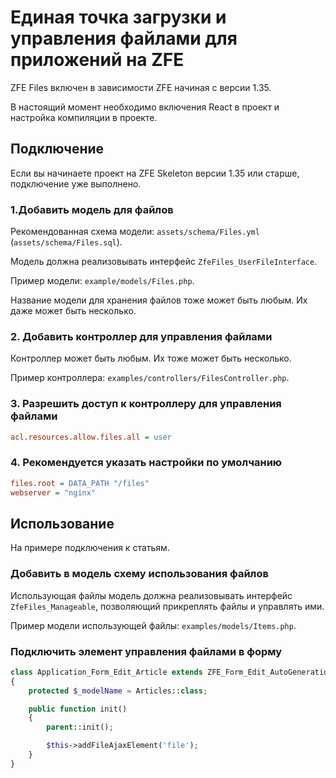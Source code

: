 # Единая точка загрузки и управления файлами для приложений на ZFE

ZFE Files включен в зависимости ZFE начиная с версии 1.35.

В настоящий момент необходимо включения React в проект и настройка компиляции в проекте.

## Подключение

Если вы начинаете проект на ZFE Skeleton версии 1.35 или старше, подключение уже выполнено. 

### 1.Добавить модель для файлов

Рекомендованная схема модели: `assets/schema/Files.yml` (`assets/schema/Files.sql`).

Модель должна реализовывать интерфейс `ZfeFiles_UserFileInterface`.

Пример модели: `example/models/Files.php`.

Название модели для хранения файлов тоже может быть любым. Их даже может быть несколько.

### 2. Добавить контроллер для управления файлами

Контроллер может быть любым. Их тоже может быть несколько.

Пример контроллера: `examples/controllers/FilesController.php`.

### 3. Разрешить доступ к контроллеру для управления файлами

```ini
acl.resources.allow.files.all = user
```

### 4. Рекомендуется указать настройки по умолчанию

```ini
files.root = DATA_PATH "/files"
webserver = "nginx"
```

## Использование

На примере подключения к статьям.

### Добавить в модель схему использования файлов

Использующая файлы модель должна реализовывать интерфейс `ZfeFiles_Manageable`, позволяющий прикреплять файлы и управлять ими.

Пример модели использующей файлы: `examples/models/Items.php`.

### Подключить элемент управления файлами в форму

```php
class Application_Form_Edit_Article extends ZFE_Form_Edit_AutoGeneration
{
    protected $_modelName = Articles::class;

    public function init()
    {
        parent::init();

        $this->addFileAjaxElement('file');
    }
}
```
